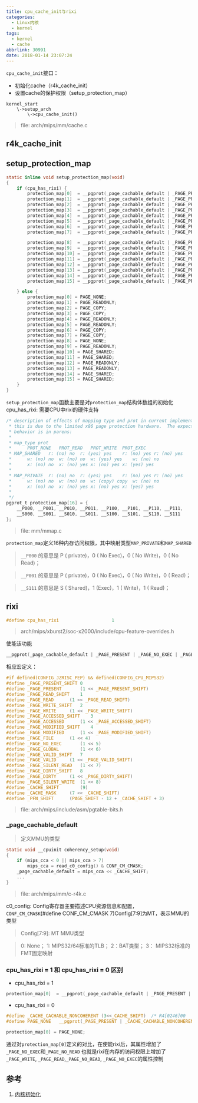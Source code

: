 ```yaml
---
title: cpu_cache_init与rixi
categories:
  - Linux内核
  - kernel
tags:
  - kernel
  - cache
abbrlink: 30991
date: 2018-01-14 23:07:24
---
```


`cpu_cache_init`接口：

* 初始化cache（r4k_cache_init）
* 设置cache的保护权限（setup_protection_map）

```
kernel_start
	\->setup_arch
		\->cpu_cache_init()
```
> file: arch/mips/mm/cache.c

<!--more-->

## r4k_cache_init

## setup_protection_map

``` C
static inline void setup_protection_map(void)
{
    if (cpu_has_rixi) {
        protection_map[0]  = __pgprot(_page_cachable_default | _PAGE_PRESENT | _PAGE_NO_EXEC | _PAGE_NO_READ);
        protection_map[1]  = __pgprot(_page_cachable_default | _PAGE_PRESENT | _PAGE_NO_EXEC);
        protection_map[2]  = __pgprot(_page_cachable_default | _PAGE_PRESENT | _PAGE_NO_EXEC | _PAGE_NO_READ);
        protection_map[3]  = __pgprot(_page_cachable_default | _PAGE_PRESENT | _PAGE_NO_EXEC);
        protection_map[4]  = __pgprot(_page_cachable_default | _PAGE_PRESENT | _PAGE_NO_READ);
        protection_map[5]  = __pgprot(_page_cachable_default | _PAGE_PRESENT);
        protection_map[6]  = __pgprot(_page_cachable_default | _PAGE_PRESENT | _PAGE_NO_READ);
        protection_map[7]  = __pgprot(_page_cachable_default | _PAGE_PRESENT);

        protection_map[8]  = __pgprot(_page_cachable_default | _PAGE_PRESENT | _PAGE_NO_EXEC | _PAGE_NO_READ);
        protection_map[9]  = __pgprot(_page_cachable_default | _PAGE_PRESENT | _PAGE_NO_EXEC);
        protection_map[10] = __pgprot(_page_cachable_default | _PAGE_PRESENT | _PAGE_NO_EXEC | _PAGE_WRITE | _PAGE_NO_READ);
        protection_map[11] = __pgprot(_page_cachable_default | _PAGE_PRESENT | _PAGE_NO_EXEC | _PAGE_WRITE);
        protection_map[12] = __pgprot(_page_cachable_default | _PAGE_PRESENT | _PAGE_NO_READ);
        protection_map[13] = __pgprot(_page_cachable_default | _PAGE_PRESENT);
        protection_map[14] = __pgprot(_page_cachable_default | _PAGE_PRESENT | _PAGE_WRITE  | _PAGE_NO_READ);
        protection_map[15] = __pgprot(_page_cachable_default | _PAGE_PRESENT | _PAGE_WRITE);

    } else {
        protection_map[0] = PAGE_NONE;
        protection_map[1] = PAGE_READONLY;
        protection_map[2] = PAGE_COPY;
        protection_map[3] = PAGE_COPY;
        protection_map[4] = PAGE_READONLY;
        protection_map[5] = PAGE_READONLY;
        protection_map[6] = PAGE_COPY;
        protection_map[7] = PAGE_COPY;
        protection_map[8] = PAGE_NONE;
        protection_map[9] = PAGE_READONLY;
        protection_map[10] = PAGE_SHARED;
        protection_map[11] = PAGE_SHARED;
        protection_map[12] = PAGE_READONLY;
        protection_map[13] = PAGE_READONLY;
        protection_map[14] = PAGE_SHARED;
        protection_map[15] = PAGE_SHARED;
    }
}
```
`setup_protection_map`函数主要是对`protection_map`结构体数组的初始化
cpu_has_rixi: 需要CPU中rixi的硬件支持


``` C
/* description of effects of mapping type and prot in current implementation.
 * this is due to the limited x86 page protection hardware.  The expected
 * behavior is in parens:
 *
 * map_type prot
 *      PROT_NONE   PROT_READ   PROT_WRITE  PROT_EXEC
 * MAP_SHARED   r: (no) no  r: (yes) yes    r: (no) yes r: (no) yes
 *      w: (no) no  w: (no) no  w: (yes) yes    w: (no) no
 *      x: (no) no  x: (no) yes x: (no) yes x: (yes) yes
 *
 * MAP_PRIVATE  r: (no) no  r: (yes) yes    r: (no) yes r: (no) yes
 *      w: (no) no  w: (no) no  w: (copy) copy  w: (no) no
 *      x: (no) no  x: (no) yes x: (no) yes x: (yes) yes
 *
 */
pgprot_t protection_map[16] = {
    __P000, __P001, __P010, __P011, __P100, __P101, __P110, __P111,
    __S000, __S001, __S010, __S011, __S100, __S101, __S110, __S111
};
```
>file: mm/mmap.c

`protection_map`定义16种内存访问权限，其中映射类型`MAP_PRIVATE`和`MAP_SHARED`

>`__P000` 的意思是 P ( private)，0 ( No Exec)，0 ( No Write)，0 ( No Read)；

>`__P001` 的意思是 P ( private)，0 ( No Exec)，0 ( No Write)，0 ( Read)；

>`__S111` 的意思是 S ( Shared)，1 (Exec)，1 ( Write)，1 ( Read)；

## rixi

``` C
#define cpu_has_rixi                    1
```
>arch/mips/xburst2/soc-x2000/include/cpu-feature-overrides.h

使能该功能

``` C
__pgprot(_page_cachable_default | _PAGE_PRESENT | _PAGE_NO_EXEC | _PAGE_NO_READ);
```
相应宏定义：
``` C
#if defined(CONFIG_JZRISC_PEP) && defined(CONFIG_CPU_MIPS32)
#define _PAGE_PRESENT_SHIFT 0
#define _PAGE_PRESENT       (1 << _PAGE_PRESENT_SHIFT)
#define _PAGE_READ_SHIFT    1
#define _PAGE_READ      (1 << _PAGE_READ_SHIFT)
#define _PAGE_WRITE_SHIFT   2
#define _PAGE_WRITE     (1 << _PAGE_WRITE_SHIFT)
#define _PAGE_ACCESSED_SHIFT    3
#define _PAGE_ACCESSED      (1 << _PAGE_ACCESSED_SHIFT)
#define _PAGE_MODIFIED_SHIFT    4
#define _PAGE_MODIFIED      (1 << _PAGE_MODIFIED_SHIFT)
#define _PAGE_FILE      (1 << 4)
#define _PAGE_NO_EXEC       (1 << 5)
#define _PAGE_GLOBAL        (1 << 6)
#define _PAGE_VALID_SHIFT   7
#define _PAGE_VALID     (1 << _PAGE_VALID_SHIFT)
#define _PAGE_SILENT_READ   (1 << 7)
#define _PAGE_DIRTY_SHIFT   8
#define _PAGE_DIRTY     (1 << _PAGE_DIRTY_SHIFT)
#define _PAGE_SILENT_WRITE  (1 << 8)
#define _CACHE_SHIFT        (9)
#define _CACHE_MASK     (7 << _CACHE_SHIFT)
#define _PFN_SHIFT      (PAGE_SHIFT - 12 + _CACHE_SHIFT + 3)
```
> file: arch/mips/include/asm/pgtable-bits.h

### _page_cachable_default

>定义MMU的类型

``` C
static void __cpuinit coherency_setup(void)
{
    if (mips_cca < 0 || mips_cca > 7)
        mips_cca = read_c0_config() & CONF_CM_CMASK;
    _page_cachable_default = mips_cca << _CACHE_SHIFT;
	...
}
```
>file: arch/mips/mm/c-r4k.c

c0_config: Config寄存器主要描述CPU资源信息和配置，`CONF_CM_CMASK`(#define CONF_CM_CMASK 7)Config[7:9]为MT，表示MMU的类型

>Config[7:9]: MT MMU类型

> 0: None； 1: MIPS32/64标准的TLB； 2：BAT类型； 3： MIPS32标准的FMT固定映射

### cpu_has_rixi = 1 和 cpu_has_rixi = 0 区别

* cpu_has_rixi = 1
``` C
protection_map[0]  = __pgprot(_page_cachable_default | _PAGE_PRESENT | _PAGE_NO_EXEC | _PAGE_NO_READ);
```

* cpu_has_rixi = 0
``` C
#define _CACHE_CACHABLE_NONCOHERENT (3<<_CACHE_SHIFT)  /* R4[0246]00      */
#define PAGE_NONE   __pgprot(_PAGE_PRESENT | _CACHE_CACHABLE_NONCOHERENT)

protection_map[0] = PAGE_NONE;
```

通过对`protection_map[0]`定义的对比，在使能rixi后，其属性增加了 `_PAGE_NO_EXEC`和`_PAGE_NO_READ`
也就是rixi在内存的访问权限上增加了`_PAGE_WRITE`, `_PAGE_READ`,`_PAGE_NO_READ`, `_PAGE_NO_EXEC`的属性控制

## 参考

1. [内核初始化](http://www.360doc.com/content/15/0310/16/18252487_454073748.shtml)
